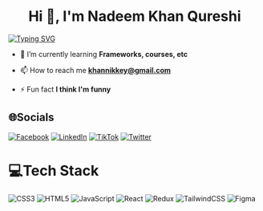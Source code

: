 <h1 align="center">Hi 👋, I'm Nadeem Khan Qureshi</h1>

[![Typing SVG](https://readme-typing-svg.demolab.com?font=Fira+Code&pause=1000&width=435&lines=Backend+Developer+trying+to+a+Full+Stack+Developer+)](https://git.io/typing-svg)


- 🌱 I’m currently learning **Frameworks, courses, etc**

- 📫 How to reach me **khannikkey@gmail.com**

- ⚡ Fun fact **I think I'm funny**


## 🌐Socials
[![Facebook](https://img.shields.io/badge/Facebook-%231877F2.svg?logo=Facebook&logoColor=white)](https://facebook.com/yensubldg) [![LinkedIn](https://img.shields.io/badge/LinkedIn-%230077B5.svg?logo=linkedin&logoColor=white)](https://www.linkedin.com/in/benegative/) [![TikTok](https://img.shields.io/badge/TikTok-%23000000.svg?logo=TikTok&logoColor=white)](https://tiktok.com/@windev.winstudio) [![Twitter](https://img.shields.io/badge/Twitter-%231DA1F2.svg?logo=Twitter&logoColor=white)](https://twitter.com/khannikkey1) 

# 💻Tech Stack
![CSS3](https://img.shields.io/badge/css3-%231572B6.svg?style=for-the-badge&logo=css3&logoColor=white) ![HTML5](https://img.shields.io/badge/html5-%23E34F26.svg?style=for-the-badge&logo=html5&logoColor=white) ![JavaScript](https://img.shields.io/badge/javascript-%23323330.svg?style=for-the-badge&logo=javascript&logoColor=%23F7DF1E) ![React](https://img.shields.io/badge/react-%2320232a.svg?style=for-the-badge&logo=react&logoColor=%2361DAFB) ![Redux](https://img.shields.io/badge/redux-%23593d88.svg?style=for-the-badge&logo=redux&logoColor=white) ![TailwindCSS](https://img.shields.io/badge/tailwindcss-%2338B2AC.svg?style=for-the-badge&logo=tailwind-css&logoColor=white) ![Figma](https://img.shields.io/badge/figma-%23F24E1E.svg?style=for-the-badge&logo=figma&logoColor=white) 
<!-- BLOG-POST-LIST:START -->

<!-- BLOG-POST-LIST:END -->
